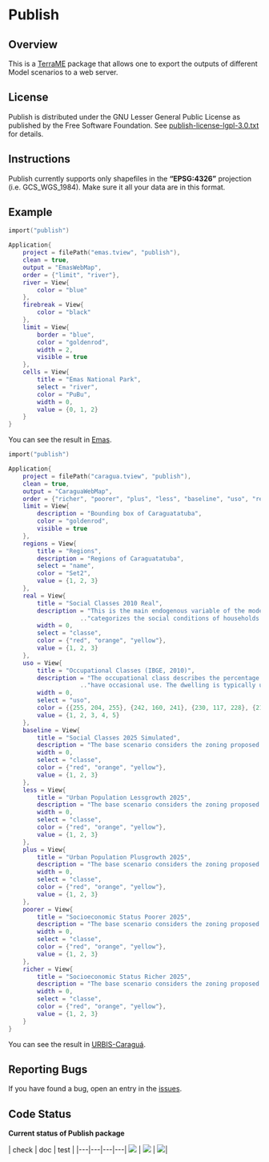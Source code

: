 # Publish
## Overview
This is a [TerraME](http://terrame.org) package that allows one to export the outputs of different Model scenarios to a web server.

## License
Publish is distributed under the GNU Lesser General Public License as published by the Free Software Foundation. See [publish-license-lgpl-3.0.txt](https://github.com/pedro-andrade-inpe/publish/blob/master/license.txt) for details.

## Instructions
Publish currently supports only shapefiles in the <b>“EPSG:4326”</b> projection (i.e. GCS_WGS_1984). Make sure it all your data are in this format.

## Example
```lua
import("publish")

Application{
    project = filePath("emas.tview", "publish"),
    clean = true,
    output = "EmasWebMap",
    order = {"limit", "river"},
    river = View{
        color = "blue"
    },
    firebreak = View{
        color = "black"
    },
    limit = View{
        border = "blue",
        color = "goldenrod",
        width = 2,
        visible = true
    },
    cells = View{
        title = "Emas National Park",
        select = "river",
        color = "PuBu",
        width = 0,
        value = {0, 1, 2}
    }
}
```
You can see the result in [Emas](https://rawgit.com/hguerra/publish/master/examples/EmasWebMap/index.html).

```lua
import("publish")

Application{
    project = filePath("caragua.tview", "publish"),
    clean = true,
    output = "CaraguaWebMap",
    order = {"richer", "poorer", "plus", "less", "baseline", "uso", "real", "regions", "limit"},
    limit = View{
        description = "Bounding box of Caraguatatuba",
        color = "goldenrod",
        visible = true
    },
    regions = View{
        title = "Regions",
        description = "Regions of Caraguatatuba",
        select = "name",
        color = "Set2",
        value = {1, 2, 3}
    },
    real = View{
        title = "Social Classes 2010 Real",
        description = "This is the main endogenous variable of the model. It was obtained from a classification that "
                    .."categorizes the social conditions of households in Caraguatatuba on 'condition A' (best), 'B' or 'C''.",
        width = 0,
        select = "classe",
        color = {"red", "orange", "yellow"},
        value = {1, 2, 3}
    },
    uso = View{
        title = "Occupational Classes (IBGE, 2010)",
        description = "The occupational class describes the percentage of houses and apartments inside such areas that "
                    .."have occasional use. The dwelling is typically used in summer vacations and holidays.",
        width = 0,
        select = "uso",
        color = {{255, 204, 255}, {242, 160, 241}, {230, 117, 228}, {214, 71, 212}, {199, 0, 199}},
        value = {1, 2, 3, 4, 5}
    },
    baseline = View{
        title = "Social Classes 2025 Simulated",
        description = "The base scenario considers the zoning proposed by the new master plan of Caraguatatuba.",
        width = 0,
        select = "classe",
        color = {"red", "orange", "yellow"},
        value = {1, 2, 3}
    },
    less = View{
        title = "Urban Population Lessgrowth 2025",
        description = "The base scenario considers the zoning proposed by the new master plan of Caraguatatuba.",
        width = 0,
        select = "classe",
        color = {"red", "orange", "yellow"},
        value = {1, 2, 3}
    },
    plus = View{
        title = "Urban Population Plusgrowth 2025",
        description = "The base scenario considers the zoning proposed by the new master plan of Caraguatatuba.",
        width = 0,
        select = "classe",
        color = {"red", "orange", "yellow"},
        value = {1, 2, 3}
    },
    poorer = View{
        title = "Socioeconomic Status Poorer 2025",
        description = "The base scenario considers the zoning proposed by the new master plan of Caraguatatuba.",
        width = 0,
        select = "classe",
        color = {"red", "orange", "yellow"},
        value = {1, 2, 3}
    },
    richer = View{
        title = "Socioeconomic Status Richer 2025",
        description = "The base scenario considers the zoning proposed by the new master plan of Caraguatatuba.",
        width = 0,
        select = "classe",
        color = {"red", "orange", "yellow"},
        value = {1, 2, 3}
    }
}
```
You can see the result in [URBIS-Caraguá](https://rawgit.com/hguerra/publish/master/examples/CaraguaWebMap/index.html).

## Reporting Bugs
If you have found a bug, open an entry in the [issues](https://github.com/pedro-andrade-inpe/publish/issues).

## Code Status
<b> Current status of Publish package </b>

| check | doc | test |
|---|---|---|---|
[<img src="http://www.dpi.inpe.br/jenkins/buildStatus/icon?job=terrame-ci-publish-code-analysis-linux-ubuntu-14.04">](http://www.dpi.inpe.br/jenkins/job/terrame-ci-publish-code-analysis-linux-ubuntu-14.04/lastBuild/consoleFull) | [<img src="http://www.dpi.inpe.br/jenkins/buildStatus/icon?job=terrame-ci-publish-doc-linux-ubuntu-14.04">](http://www.dpi.inpe.br/jenkins/job/terrame-ci-publish-doc-linux-ubuntu-14.04/lastBuild/consoleFull) | [<img src="http://www.dpi.inpe.br/jenkins/buildStatus/icon?job=terrame-ci-publish-unittest-linux-ubuntu-14.04">](http://www.dpi.inpe.br/jenkins/job/terrame-ci-publish-unittest-linux-ubuntu-14.04/lastBuild/consoleFull)|
